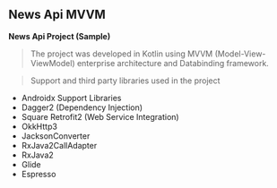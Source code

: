 ## News Api MVVM
**News Api Project (Sample)**

> The project was developed in Kotlin using MVVM (Model-View-ViewModel) enterprise architecture and Databinding framework.

> Support and third party libraries used in the project

- Androidx Support Libraries
- Dagger2 (Dependency Injection)
- Square Retrofit2 (Web Service Integration)
- OkkHttp3
- JacksonConverter
- RxJava2CallAdapter
- RxJava2
- Glide
- Espresso